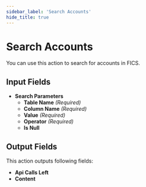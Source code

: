 ```yaml
---
sidebar_label: 'Search Accounts'
hide_title: true
---
```


# Search Accounts

You can use this action to search for accounts in FICS.

## Input Fields

- **Search Parameters**
  - **Table Name** *(Required)*
  - **Column Name** *(Required)*
  - **Value** *(Required)*
  - **Operator** *(Required)*
  - **Is Null**

## Output Fields

This action outputs following fields:

- **Api Calls Left**
- **Content**
